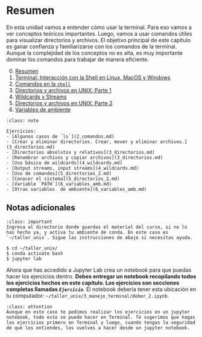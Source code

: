 # Resumen

En esta unidad vamos a entender cómo usar la terminal. Para eso vamos a ver conceptos teóricos importantes. Luego, vamos a usar comandos útiles para visualizar directorios y archivos. El objetivo principal de este capítulo es ganar confianza y familiarizarse con los comandos de la terminal. Aunque la complejidad de los conceptos no es alta, es muy importante dominar los comandos para trabajar de manera eficiente.

0. [Resumen](0_Resumen.md)
1. [Terminal: Interacción con la Shell en Linux, MacOS y Windows](1_terminal.md)
2. [Comandos en la `shell`](2_comandos.md)
3. [Directorios y archivos en UNIX: Parte 1](3_directorios.md)
4. [Wildcards y Streams](4_wildcards.md)
5. [Directorios y archivos en UNIX: Parte 2](5_directorios_2.md)
6. [Variables de ambiente](6_variables_amb.md)

```{admonition} Deber
:class: note

Ejercicios:
- [Algunos casos de `ls`](2_comandos.md)
- [Crear y eliminar directorios. Crear, mover y eliminar archivos.](3_directorios.md)
- [Directorios absolutos y relativos](3_directorios.md)
- [Renombrar archivos y copiar archivos](3_directorios.md)
- [Uso básico de wildcards](4_wildcards.md)
- [Output streams, input streams](4_wildcards.md)
- [Uso de comandos](5_directorios_2.md)
- [Conocer el sistema](5_directorios_2.md)
- [Variable `PATH`](6_variables_amb.md)
- [Otras variables  de ambiente](6_variables_amb.md)
```

## Notas adicionales

```{admonition} Importante
:class: important
Ingresa al directorio donde guardas el material del curso, si no lo has hecho ya, y activa tu ambiente de conda. En este caso es `~/taller_unix`. Sigue las instrucciones de abajo si necesitas ayuda.
```

```shell
$ cd ~/taller_unix/
$ conda activate bash
$ jupyter lab
```

Ahora que has accedido a Jupyter Lab crea un notebook para que puedas hacer los ejercicios dentro. **Debes entregar un notebook recopilando todos los ejercicios hechos en este capítulo. Los ejercicios son secciones completas llamadas *`Ejercicio`***. El notebook debería tener esta ubicación en tu computador: `~/taller_unix/3_manejo_terminal/deber_2.ipynb`.

```{admonition} Sugerencia
:class: attention
Aunque en este caso te pedimos realizar los ejercicios en un jupyter notebook, todo esto se puede hacer en Terminal. Te sugerimos que hagas los ejercicios primero en Terminal y luego, cuando tengas la seguridad de que los entiendes, los vuelves a hacer desde un jupyter notebook.
```

